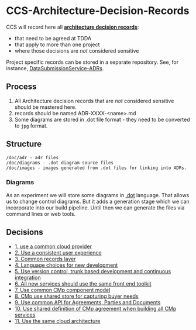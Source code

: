 # CCS-Architecture-Decision-Records
CCS will record here all **[architecture decision records](doc/adr)**:
 - that need to be agreed at TDDA
 - that apply to more than one project
 - where those decisions are _not_ considered sensitive

Project specific records can be stored in a separate repository. See, for instance,
[DataSubmissionService-ADRs](https://github.com/Crown-Commercial-Service/DataSubmissionService-ADRs).

## Process

1. All Architecture decision records that are _not_ considered sensitive should be mastered here.
1. records should be named ADR-XXXX-\<name>.md
1. Some diagrams are stored in .dot file format - they need to be converted to `jpg` format.

## Structure

```
/doc/adr - adr files
/doc/diagrams - .dot diagram source files
/doc/images - images generated from .dot files for linking into ADRs.
```

### Diagrams

As an experiment we will store some diagrams in [.dot](https://www.graphviz.org/documentation/) language.
That allows us to change control diagrams. But it adds a generation stage which we can incorporate into our build pipeline.
Until then we can generate the files via command lines or web tools.

## Decisions

* [1. use a common cloud provider](0001-use-a-common-cloud-provider.md)
* [2. Use a consistent user experience](0002-use-a-consistent-user-experience.md)
* [3. Common records layer](0003-common-records-layer.md)
* [4. Language choices for new development](0004-language-choices-for-new-development.md)
* [5. Use version control, trunk based development and continuous integration](0005-use-version-control-trunk-based-development-and-continuous-integration.md)
* [6. All new services should use the same front end toolkit](0006-all-new-services-should-use-the-same-front-end-toolkit.md)
* [7. Use common CMp component model](0007-use-common-CMp-component-model.md)
* [8. CMp use shared store for capturing buyer needs](0008-cmp-use-shared-store-for-capturing-buyer-needs.md)
* [9. Use common API for Agreements, Parties and Documents](0009-use-common-api-for-agreements-parties-and-documents.md)
* [10. Use shared definition of CMp agreement when building all CMp services](0010-use-shared-definition-of-cmp-agreement-when-building-all-cmp-services.md)
* [11. Use the same cloud architecture](0011-use-the-same-cloud-architecture.md)


